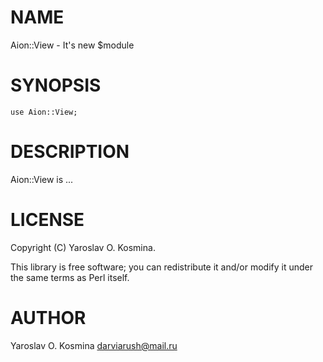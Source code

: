 
# NAME

Aion::View - It's new $module

# SYNOPSIS

    use Aion::View;

# DESCRIPTION

Aion::View is ...

# LICENSE

Copyright (C) Yaroslav O. Kosmina.

This library is free software; you can redistribute it and/or modify
it under the same terms as Perl itself.

# AUTHOR

Yaroslav O. Kosmina <darviarush@mail.ru>
